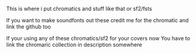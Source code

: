 This is where i put chromatics and stuff like that or sf2/fsts


If you want to make soundfonts out these credit me for the chromatic and link the github too

If your using any of these chromatics/sf2 for your covers now You have to link the chromaric collection in description somewhere

